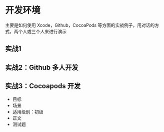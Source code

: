 # 开发环境

主要是如何使用 Xcode，Github，CocoaPods 等方面的实战例子，用对话的方式，两个人或三个人来进行演示


## 实战1


## 实战2：Github 多人开发

## 实战3：Cocoapods 开发

- 目标
- 场景
- 适用级别：初级
- 正文
- 测试题